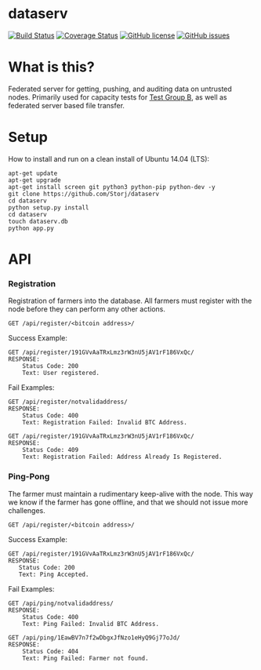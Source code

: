 # dataserv

[![Build Status](https://travis-ci.org/Storj/dataserv.svg)](https://travis-ci.org/Storj/dataserv)
[![Coverage Status](https://coveralls.io/repos/Storj/dataserv/badge.svg)](https://coveralls.io/r/Storj/dataserv)
[![GitHub license](https://img.shields.io/badge/license-MIT-blue.svg)](https://raw.githubusercontent.com/storj/dataserv/master/LICENSE)
[![GitHub issues](https://img.shields.io/github/issues/storj/dataserv.svg)](https://github.com/storj/dataserv/issues)

# What is this?

Federated server for getting, pushing, and auditing data on untrusted nodes. Primarily used
for capacity tests for [Test Group B](http://storj.io/earlyaccess), as well as federated server
based file transfer.

# Setup
How to install and run on a clean install of Ubuntu 14.04 (LTS):

    apt-get update
    apt-get upgrade
    apt-get install screen git python3 python-pip python-dev -y
    git clone https://github.com/Storj/dataserv
    cd dataserv
    python setup.py install
    cd dataserv
    touch dataserv.db
    python app.py

# API


### Registration 
Registration of farmers into the database. All farmers must register with the node before they
can perform any other actions. 
    
    GET /api/register/<bitcoin address>/

Success Example:

    GET /api/register/191GVvAaTRxLmz3rW3nU5jAV1rF186VxQc/
    RESPONSE: 
        Status Code: 200
        Text: User registered.
    
Fail Examples:
    
    GET /api/register/notvalidaddress/
    RESPONSE: 
        Status Code: 400 
        Text: Registration Failed: Invalid BTC Address.
    
    GET /api/register/191GVvAaTRxLmz3rW3nU5jAV1rF186VxQc/
    RESPONSE:
        Status Code: 409
        Text: Registration Failed: Address Already Is Registered.
        
### Ping-Pong
The farmer must maintain a rudimentary keep-alive with the node. This way we know if the farmer
has gone offline, and that we should not issue more challenges.

    GET /api/register/<bitcoin address>/
    
Success Example:
    
    GET /api/register/191GVvAaTRxLmz3rW3nU5jAV1rF186VxQc/
    RESPONSE: 
       Status Code: 200
       Text: Ping Accepted.

Fail Examples:

    GET /api/ping/notvalidaddress/
    RESPONSE: 
        Status Code: 400 
        Text: Ping Failed: Invalid BTC Address.
    
    GET /api/ping/1EawBV7n7f2wDbgxJfNzo1eHyQ9Gj77oJd/
    RESPONSE:
        Status Code: 404
        Text: Ping Failed: Farmer not found.